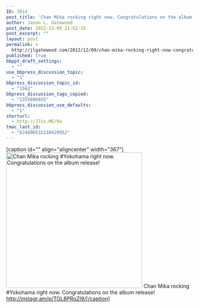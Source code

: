```yaml
---
ID: 2014
post_title: 'Chan Mika rocking right now. Congratulations on the album release! [Photo]'
author: Jason L. Gatewood
post_date: 2012-12-09 21:52:15
post_excerpt: ""
layout: post
permalink: >
  http://jlgatewood.com/2012/12/09/chan-mika-rocking-right-now-congratulations-on-the-album-release-photo/
published: true
bbppt_draft_settings:
  - ""
use_bbpress_discussion_topic:
  - "1"
bbpress_discussion_topic_id:
  - "1562"
bbpress_discussion_tags_copied:
  - "1355896935"
bbpress_discussion_use_defaults:
  - "1"
shorturl:
  - http://J7is.ME/9o
tmac_last_id:
  - "624406532210429952"
---
```

[caption id="" align="aligncenter" width="367"]<a href="http://jlgatewood.com.previewdns.com/wp-content/uploads/2012/12/56a6de12439011e2b23022000a1f9ad5_7.jpg"><img title="Chan Mika rocking #Yokohama right now. Congratulations on the album release!" src="http://jlgatewood.com.previewdns.com/wp-content/uploads/2012/12/56a6de12439011e2b23022000a1f9ad5_7.jpg" alt="Chan Mika rocking #Yokohama right now. Congratulations on the album release!" width="367" height="367" /></a> Chan Mika rocking #Yokohama right now. Congratulations on the album release!<br />http://instagr.am/p/TGL8PRoZI9/[/caption]
<p style="text-align: center;"></p>